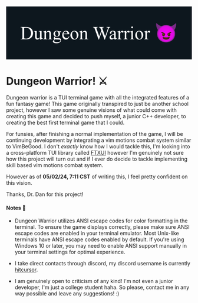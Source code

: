 ![Dungeon Warrior Banner](./assets/endYearProjectBanner.png)

# Dungeon Warrior! ⚔️ 

Dungeon warrior is a TUI terminal game with all the integrated features of a fun fantasy game! This game originally
transpired to just be another school project, however I saw some genuine visions of what could come with creating
this game and decided to push myself, a junior C++ developer, to creating the best first terminal game that I could.

For funsies, after finishing a normal implementation of the game, I will be continuing development by integrating a
vim motions combat system similar to VimBeGood. I don't _exactly_ know how I would tackle this, I'm looking into a cross-platform
TUI library called [FTXUI](https://github.com/ArthurSonzogni/FTXUI#documentation) however I'm genuinely not sure how this project will
turn out and if I ever do decide to tackle implementing skill based vim motions combat system.

However as of **05/02/24, 7:11 CST** of writing this, I feel pretty confident on this vision.

Thanks, Dr. Dan for this project!


#### Notes :rocket:

- Dungeon Warrior utilizes ANSI escape codes for color formatting in the terminal. To ensure the game displays correctly,
please make sure ANSI escape codes are enabled in your terminal emulator. Most Unix-like terminals have ANSI escape codes enabled by default.
If you're using Windows 10 or later, you may need to enable ANSI support manually in your terminal settings for optimal experience.

- I take direct contacts through discord, my discord username is currently <ins>hitcursor</ins>.

- I am genuinely open to criticism of any kind! I'm not even a junior developer, I'm just a college student haha. So please, contact me
in any way possible and leave any suggestions! :)
